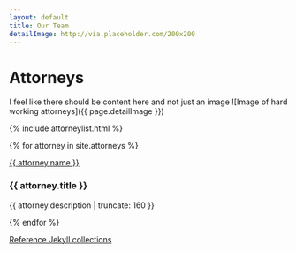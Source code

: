 ```yaml
---
layout: default
title: Our Team
detailImage: http://via.placeholder.com/200x200
---
```


# Attorneys
I feel like there should be content here and not just an image
![Image of hard working attorneys]({{ page.detailImage }})


{% include attorneylist.html %}

{% for attorney in site.attorneys %}

<a href="{{ attorney.url | prepend: site.baseurl }}">{{ attorney.name }}</a>


<h3>{{ attorney.title }}</h3>


<p class="post-excerpt">{{ attorney.description | truncate: 160 }}</p>

{% endfor %}

[Reference Jekyll collections](https://blog.webjeda.com/jekyll-collections/)



